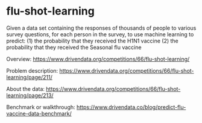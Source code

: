 # flu-shot-learning

Given a data set containing the responses of thousands of people to various survey questions, for each person in the survey, to use machine learning to predict: 
(1) the probability that they received the H1N1 vaccine
(2) the probability that they received the Seasonal flu vaccine

Overview: https://www.drivendata.org/competitions/66/flu-shot-learning/

Problem description: https://www.drivendata.org/competitions/66/flu-shot-learning/page/211/

About the data: https://www.drivendata.org/competitions/66/flu-shot-learning/page/213/

Benchmark or walkthrough: https://www.drivendata.co/blog/predict-flu-vaccine-data-benchmark/
